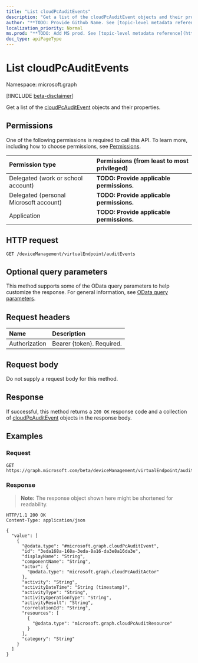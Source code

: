 ```yaml
---
title: "List cloudPcAuditEvents"
description: "Get a list of the cloudPcAuditEvent objects and their properties."
author: "**TODO: Provide Github Name. See [topic-level metadata reference](https://msgo.azurewebsites.net/add/document/guidelines/metadata.html#topic-level-metadata)**"
localization_priority: Normal
ms.prod: "**TODO: Add MS prod. See [topic-level metadata reference](https://msgo.azurewebsites.net/add/document/guidelines/metadata.html#topic-level-metadata)**"
doc_type: apiPageType
---
```


# List cloudPcAuditEvents
Namespace: microsoft.graph

[!INCLUDE [beta-disclaimer](../../includes/beta-disclaimer.md)]

Get a list of the [cloudPcAuditEvent](../resources/cloudpcauditevent.md) objects and their properties.

## Permissions
One of the following permissions is required to call this API. To learn more, including how to choose permissions, see [Permissions](/graph/permissions-reference).

|Permission type|Permissions (from least to most privileged)|
|:---|:---|
|Delegated (work or school account)|**TODO: Provide applicable permissions.**|
|Delegated (personal Microsoft account)|**TODO: Provide applicable permissions.**|
|Application|**TODO: Provide applicable permissions.**|

## HTTP request

<!-- {
  "blockType": "ignored"
}
-->
``` http
GET /deviceManagement/virtualEndpoint/auditEvents
```

## Optional query parameters
This method supports some of the OData query parameters to help customize the response. For general information, see [OData query parameters](/graph/query-parameters).

## Request headers
|Name|Description|
|:---|:---|
|Authorization|Bearer {token}. Required.|

## Request body
Do not supply a request body for this method.

## Response

If successful, this method returns a `200 OK` response code and a collection of [cloudPcAuditEvent](../resources/cloudpcauditevent.md) objects in the response body.

## Examples

### Request
<!-- {
  "blockType": "request",
  "name": "list_cloudpcauditevent"
}
-->
``` http
GET https://graph.microsoft.com/beta/deviceManagement/virtualEndpoint/auditEvents
```


### Response
>**Note:** The response object shown here might be shortened for readability.
<!-- {
  "blockType": "response",
  "truncated": true,
  "@odata.type": "Collection(microsoft.graph.cloudPcAuditEvent)"
}
-->
``` http
HTTP/1.1 200 OK
Content-Type: application/json

{
  "value": [
    {
      "@odata.type": "#microsoft.graph.cloudPcAuditEvent",
      "id": "3eda168a-168a-3eda-8a16-da3e8a16da3e",
      "displayName": "String",
      "componentName": "String",
      "actor": {
        "@odata.type": "microsoft.graph.cloudPcAuditActor"
      },
      "activity": "String",
      "activityDateTime": "String (timestamp)",
      "activityType": "String",
      "activityOperationType": "String",
      "activityResult": "String",
      "correlationId": "String",
      "resources": [
        {
          "@odata.type": "microsoft.graph.cloudPcAuditResource"
        }
      ],
      "category": "String"
    }
  ]
}
```

